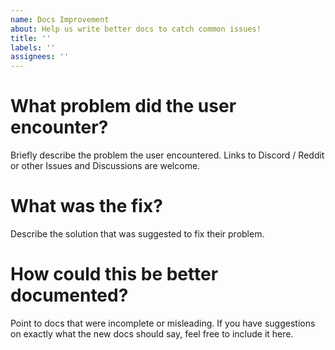 ```yaml
---
name: Docs Improvement
about: Help us write better docs to catch common issues!
title: ''
labels: ''
assignees: ''
---
```



# What problem did the user encounter?

Briefly describe the problem the user encountered. Links to Discord / Reddit or other Issues and Discussions are welcome.

# What was the fix?

Describe the solution that was suggested to fix their problem. 

# How could this be better documented?

Point to docs that were incomplete or misleading. 
If you have suggestions on exactly what the new docs should say, feel free to include it here.